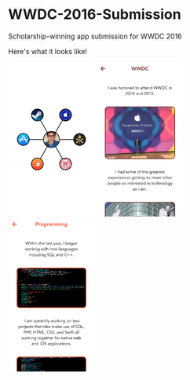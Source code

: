 # WWDC-2016-Submission
Scholarship-winning app submission for WWDC 2016

Here's what it looks like!

<img src="https://raw.githubusercontent.com/grago1999/WWDC-2016-Submission/master/sample1.png" width=35%>
<img src="https://raw.githubusercontent.com/grago1999/WWDC-2016-Submission/master/sample2.png" width=35%>
<img src="https://raw.githubusercontent.com/grago1999/WWDC-2016-Submission/master/sample3.png" width=35%>
